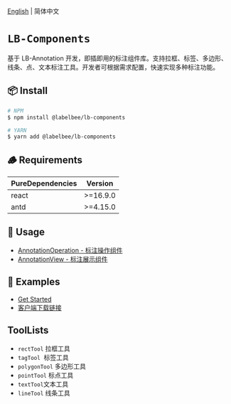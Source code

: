 [English](./README_en-US.md) | 简体中文

# `LB-Components`

基于 LB-Annotation 开发，即插即用的标注组件库。支持拉框、标签、多边形、线条、点、文本标注工具。开发者可根据需求配置，快速实现多种标注功能。

## 📦 Install

```bash
# NPM
$ npm install @labelbee/lb-components

# YARN
$ yarn add @labelbee/lb-components
```

## 🪵 Requirements

| PureDependencies | Version  |
| ---------------- | -------- |
| react            | >=16.9.0 |
| antd             | >=4.15.0 |

## 🔨 Usage

- [AnnotationOperation - 标注操作组件](./docs/annotation.md)
- [AnnotationView - 标注展示组件](./docs/annotationView.md)

## 🔗 Examples

- [Get Started](../lb-demo/README.md)
- [客户端下载链接](https://github.com/open-mmlab/labelbee-client)

## ToolLists

- `rectTool` 拉框工具
- `tagTool`  标签工具
- `polygonTool` 多边形工具
- `pointTool` 标点工具
- `textTool`文本工具
- `lineTool` 线条工具

